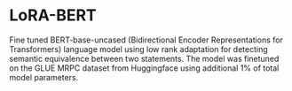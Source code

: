 # LoRA-BERT
Fine tuned BERT-base-uncased (Bidirectional Encoder Representations for Transformers) language model using low rank adaptation for detecting semantic equivalence between two statements. The model was finetuned on the GLUE MRPC dataset from Huggingface using additional 1% of total model parameters.
